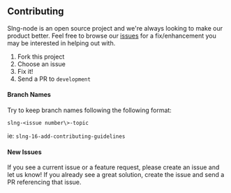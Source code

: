 ## Contributing

Slng-node is an open source project and we're always looking to make our product better. Feel free to browse our [issues](https://github.com/5-gwoap/slng-node/issues) for a fix/enhancement you may be interested in helping out with.

1. Fork this project
2. Choose an issue
3. Fix it!
4. Send a PR to `development`

#### Branch Names
Try to keep branch names following the following format:

  `slng-<issue number\>-topic`

  ie: `slng-16-add-contributing-guidelines`

#### New Issues
If you see a current issue or a feature request, please create an issue and let us know! If you already see a great solution, create the issue and send a PR referencing that issue.